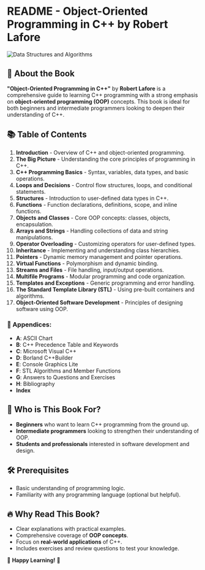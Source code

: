 # README - Object-Oriented Programming in C++ by Robert Lafore
![Data Structures and Algorithms](https://encrypted-tbn0.gstatic.com/images?q=tbn:ANd9GcSFxEO1PZA5Fr_jd9-nPUku9nxOqf9mWCbIDQ&s)

## 📖 About the Book
**"Object-Oriented Programming in C++"** by **Robert Lafore** is a comprehensive guide to learning C++ programming with a strong emphasis on **object-oriented programming (OOP)** concepts. This book is ideal for both beginners and intermediate programmers looking to deepen their understanding of C++.

## 📚 Table of Contents

1. **Introduction** - Overview of C++ and object-oriented programming.
2. **The Big Picture** - Understanding the core principles of programming in C++.
3. **C++ Programming Basics** - Syntax, variables, data types, and basic operations.
4. **Loops and Decisions** - Control flow structures, loops, and conditional statements.
5. **Structures** - Introduction to user-defined data types in C++.
6. **Functions** - Function declarations, definitions, scope, and inline functions.
7. **Objects and Classes** - Core OOP concepts: classes, objects, encapsulation.
8. **Arrays and Strings** - Handling collections of data and string manipulations.
9. **Operator Overloading** - Customizing operators for user-defined types.
10. **Inheritance** - Implementing and understanding class hierarchies.
11. **Pointers** - Dynamic memory management and pointer operations.
12. **Virtual Functions** - Polymorphism and dynamic binding.
13. **Streams and Files** - File handling, input/output operations.
14. **Multifile Programs** - Modular programming and code organization.
15. **Templates and Exceptions** - Generic programming and error handling.
16. **The Standard Template Library (STL)** - Using pre-built containers and algorithms.
17. **Object-Oriented Software Development** - Principles of designing software using OOP.

### 📌 Appendices:
- **A**: ASCII Chart
- **B**: C++ Precedence Table and Keywords
- **C**: Microsoft Visual C++
- **D**: Borland C++Builder
- **E**: Console Graphics Lite
- **F**: STL Algorithms and Member Functions
- **G**: Answers to Questions and Exercises
- **H**: Bibliography
- **Index**

## 🎯 Who is This Book For?
- **Beginners** who want to learn C++ programming from the ground up.
- **Intermediate programmers** looking to strengthen their understanding of OOP.
- **Students and professionals** interested in software development and design.

## 🛠️ Prerequisites
- Basic understanding of programming logic.
- Familiarity with any programming language (optional but helpful).

## 🔥 Why Read This Book?
- Clear explanations with practical examples.
- Comprehensive coverage of **OOP concepts**.
- Focus on **real-world applications** of C++.
- Includes exercises and review questions to test your knowledge.

📢 **Happy Learning!** 🚀

